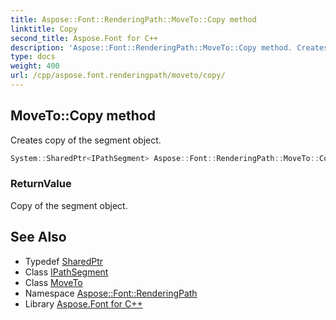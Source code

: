 ```yaml
---
title: Aspose::Font::RenderingPath::MoveTo::Copy method
linktitle: Copy
second_title: Aspose.Font for C++
description: 'Aspose::Font::RenderingPath::MoveTo::Copy method. Creates copy of the segment object in C++.'
type: docs
weight: 400
url: /cpp/aspose.font.renderingpath/moveto/copy/
---
```

## MoveTo::Copy method


Creates copy of the segment object.

```cpp
System::SharedPtr<IPathSegment> Aspose::Font::RenderingPath::MoveTo::Copy() override
```


### ReturnValue

Copy of the segment object.

## See Also

* Typedef [SharedPtr](../../../system/sharedptr/)
* Class [IPathSegment](../../ipathsegment/)
* Class [MoveTo](../)
* Namespace [Aspose::Font::RenderingPath](../../)
* Library [Aspose.Font for C++](../../../)
